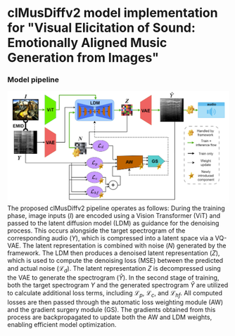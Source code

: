 # clMusDiffv2 model implementation for "Visual Elicitation of Sound: Emotionally Aligned Music Generation from Images"


### Model pipeline
![clMusDiffv2 pipeline](docs/pipe.png)
The proposed clMusDiffv2 pipeline operates as follows: During the training phase, image inputs ($I$) are encoded using a Vision Transformer (ViT) and passed to the latent diffusion model (LDM) as guidance for the denoising process. This occurs alongside the target spectrogram of the corresponding audio ($Y$), which is compressed into a latent space via a VQ-VAE. The latent representation is combined with noise ($N$) generated by the framework. The LDM then produces a denoised latent representation ($Z$), which is used to compute the denoising loss (MSE) between the predicted and actual noise ($\mathcal{L}_d$). The latent representation $Z$ is decompressed using the VAE to generate the spectrogram ($\hat{Y}$). In the second stage of training, both the target spectrogram $Y$ and the generated spectrogram $\hat{Y}$ are utilized to calculate additional loss terms, including $\mathcal{L}_p$, $\mathcal{L}_c$, and $\mathcal{L}_{hf}$. All computed losses are then passed through the automatic loss weighting module (AW) and the gradient surgery module (GS). The gradients obtained from this process are backpropagated to update both the AW and LDM weights, enabling efficient model optimization.